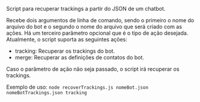 Script para recuperar trackings a partir do JSON de um chatbot.

Recebe dois argumentos de linha de comando, sendo o primeiro o nome do arquivo do bot e o segundo o nome do arquivo que será criado com as ações. Há um terceiro parâmetro opcional que é o tipo de ação desejada. Atualmente, o script suporta as seguintes ações:
- tracking: Recuperar os trackings do bot.
- merge: Recuperar as definições de contatos do bot.

Caso o parâmetro de ação não seja passado, o script irá recuperar os trackings.

Exemplo de uso: `node recoverTrackings.js nomeBot.json nomeBotTrackings.json tracking`
